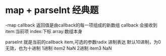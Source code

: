 # map + parseInt 经典题

-map callback 返回值是由callback的每一项组成的新数组
callback 会接收到 item:当前项  index:下标  array:数组本身

parseInt 就是当前的callback item,可选的参数radix 进制表达
默认10进制，为0无效，也为十进制
1进制 item2 NaN
2进制 item3 NaN